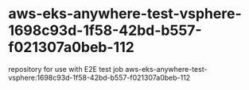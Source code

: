 # aws-eks-anywhere-test-vsphere-1698c93d-1f58-42bd-b557-f021307a0beb-112
repository for use with E2E test job aws-eks-anywhere-test-vsphere:1698c93d-1f58-42bd-b557-f021307a0beb-112
